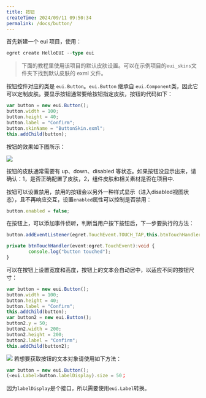 ```yaml
---
title: 按钮
createTime: 2024/09/11 09:50:34
permalink: /docs/button/
---
```

首先新建一个 eui 项目，使用：
~~~ typescript
egret create HelloEUI --type eui
~~~ 
> 下面的教程里使用该项目的默认皮肤设置。可以在示例项目的`eui_skins`文件夹下找到默认皮肤的 exml 文件。

按钮控件对应的类是 `eui.Button`。`eui.Button` 继承自 `eui.Component`类，因此它可以定制皮肤。要显示按钮通常要给按钮指定皮肤，按钮的代码如下：

~~~ typescript  
var button = new eui.Button();
button.width = 100;
button.height = 40;
button.label = "Confirm";
button.skinName = "ButtonSkin.exml";
this.addChild(button);
~~~ 

按钮的效果如下图所示：

![](56015038cc6aa.png)

按钮的皮肤通常需要有 up、down、disabled 等状态。如果按钮没显示出来，请确认：1，是否正确配置了皮肤，2，组件皮肤和相关素材是否在项目中.

按钮可以设置禁用，禁用的按钮会以另外一种样式显示（进入disabled视图状态），且不再响应交互，设置`enabled`属性可以控制是否禁用：

~~~ typescript  
button.enabled = false;
~~~ 

在按钮上，可以添加事件侦听，判断当用户按下按钮后，下一步要执行的方法：

~~~ typescript  
button.addEventListener(egret.TouchEvent.TOUCH_TAP,this.btnTouchHandler,this);

private btnTouchHandler(event:egret.TouchEvent):void {
        console.log("button touched");
}
~~~ 
可以在按钮上设置宽度和高度，按钮上的文本会自动居中，以适应不同的按钮尺寸：
~~~ typescript  
var button = new eui.Button();
button.width = 100;
button.height = 40;
button.label = "Confirm";
this.addChild(button);
var button2 = new eui.Button();
button2.y = 50;
button2.width = 200;
button2.height = 200;
button2.label = "Confirm";
this.addChild(button2);
~~~   
![](5601505dd01d5.png)
若想要获取按钮的文本对象请使用如下方法：
~~~ typescript 
var button = new eui.Button();
(<eui.Label>button.labelDisplay).size = 50；
~~~ 
因为`labelDisplay`是个接口，所以需要使用`eui.Label`转换。


